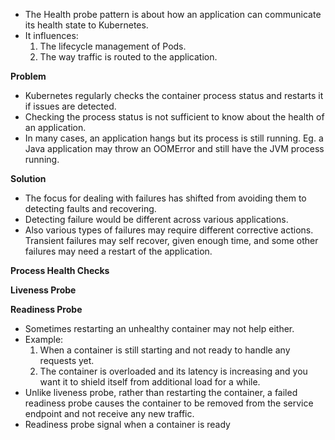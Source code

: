 * The Health probe pattern is about how an application can communicate its health state to Kubernetes.
* It influences:
    1. The lifecycle management of Pods.
    2. The way traffic is routed to the application.

**Problem**
* Kubernetes regularly checks the container process status and restarts it if issues are detected.
* Checking the process status is not sufficient to know about the health of an application.
* In many cases, an application hangs but its process is still running. Eg. a Java application may throw an OOMError and still have the JVM process running.

**Solution**
* The focus for dealing with failures has shifted from avoiding them to detecting faults and recovering.
* Detecting failure would be different across various applications.
* Also various types of failures may require different corrective actions. Transient failures may self recover, given enough time, and some other failures may need a restart of the application.

**Process Health Checks**

**Liveness Probe**

**Readiness Probe**
* Sometimes restarting an unhealthy container may not help either.
* Example:
    1. When a container is still starting and not ready to handle any requests yet.
    2. The container is overloaded and its latency is increasing and you want it to shield itself from additional load for a while.
* Unlike liveness probe, rather than restarting the container, a failed readiness probe causes the container to be removed from the service endpoint and not receive any new traffic.
* Readiness probe signal when a container is ready 